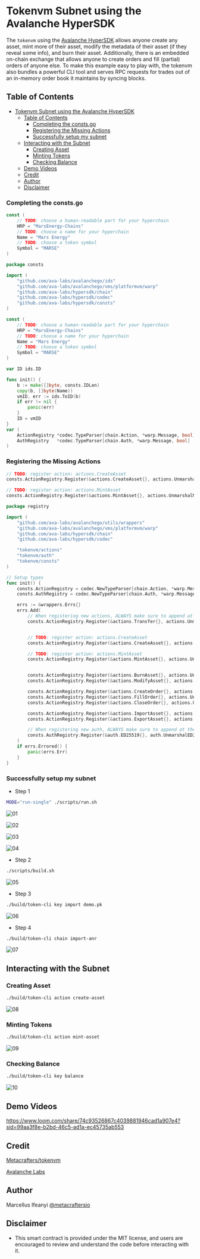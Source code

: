 # Tokenvm Subnet using the Avalanche HyperSDK

The `tokenvm` using the [Avalanche HyperSDK](https://medium.com/avalancheavax/introducing-hypersdk-a-foundation-for-the-fastest-blockchains-of-the-future-a6b1609a6862) allows anyone create any asset, mint more of their asset, modify the metadata of their asset (if they reveal some info), and burn their asset. Additionally, there is an embedded on-chain exchange that allows anyone to create orders and fill (partial) orders of anyone else. To make this example easy to play with, the tokenvm also bundles a powerful CLI tool and serves RPC requests for trades out of an in-memory order book it maintains by syncing blocks.

## Table of Contents

- [Tokenvm Subnet using the Avalanche HyperSDK](#tokenvm-subnet-using-the-avalanche-hypersdk)
  - [Table of Contents](#table-of-contents)
    - [Completing the consts.go](#completing-the-constsgo)
    - [Registering the Missing Actions](#registering-the-missing-actions)
    - [Successfully setup my subnet](#successfully-setup-my-subnet)
  - [Interacting with the Subnet](#interacting-with-the-subnet)
    - [Creating Asset](#creating-asset)
    - [Minting Tokens](#minting-tokens)
    - [Checking Balance](#checking-balance)
  - [Demo Videos](#demo-videos)
  - [Credit](#credit)
  - [Author](#author)
  - [Disclaimer](#disclaimer)

### Completing the consts.go

```go
const (
	// TODO: choose a human-readable part for your hyperchain
	HRP = "MarsEnergy-Chains"
	// TODO: choose a name for your hyperchain
	Name = "Mars Energy"
	// TODO: choose a token symbol
	Symbol = "MARSE"
)

```

```go
package consts

import (
	"github.com/ava-labs/avalanchego/ids"
	"github.com/ava-labs/avalanchego/vms/platformvm/warp"
	"github.com/ava-labs/hypersdk/chain"
	"github.com/ava-labs/hypersdk/codec"
	"github.com/ava-labs/hypersdk/consts"
)

const (
	// TODO: choose a human-readable part for your hyperchain
	HRP = "MarsEnergy-Chains"
	// TODO: choose a name for your hyperchain
	Name = "Mars Energy"
	// TODO: choose a token symbol
	Symbol = "MARSE"
)

var ID ids.ID

func init() {
	b := make([]byte, consts.IDLen)
	copy(b, []byte(Name))
	vmID, err := ids.ToID(b)
	if err != nil {
		panic(err)
	}
	ID = vmID
}
var (
	ActionRegistry *codec.TypeParser[chain.Action, *warp.Message, bool]
	AuthRegistry   *codec.TypeParser[chain.Auth, *warp.Message, bool]
)

```

### Registering the Missing Actions

```go
// TODO: register action: actions.CreateAsset
consts.ActionRegistry.Register(&actions.CreateAsset{}, actions.UnmarshalCreateAsset, false),

// TODO: register action: actions.MintAsset
consts.ActionRegistry.Register(&actions.MintAsset{}, actions.UnmarshalMintAsset, false),
```

```go
package registry

import (
	"github.com/ava-labs/avalanchego/utils/wrappers"
	"github.com/ava-labs/avalanchego/vms/platformvm/warp"
	"github.com/ava-labs/hypersdk/chain"
	"github.com/ava-labs/hypersdk/codec"

	"tokenvm/actions"
	"tokenvm/auth"
	"tokenvm/consts"
)

// Setup types
func init() {
	consts.ActionRegistry = codec.NewTypeParser[chain.Action, *warp.Message]()
	consts.AuthRegistry = codec.NewTypeParser[chain.Auth, *warp.Message]()

	errs := &wrappers.Errs{}
	errs.Add(
		// When registering new actions, ALWAYS make sure to append at the end.
		consts.ActionRegistry.Register(&actions.Transfer{}, actions.UnmarshalTransfer, false),


		// TODO: register action: actions.CreateAsset
		consts.ActionRegistry.Register(&actions.CreateAsset{}, actions.UnmarshalCreateAsset, false),

		// TODO: register action: actions.MintAsset
		consts.ActionRegistry.Register(&actions.MintAsset{}, actions.UnmarshalMintAsset, false),


		consts.ActionRegistry.Register(&actions.BurnAsset{}, actions.UnmarshalBurnAsset, false),
		consts.ActionRegistry.Register(&actions.ModifyAsset{}, actions.UnmarshalModifyAsset, false),

		consts.ActionRegistry.Register(&actions.CreateOrder{}, actions.UnmarshalCreateOrder, false),
		consts.ActionRegistry.Register(&actions.FillOrder{}, actions.UnmarshalFillOrder, false),
		consts.ActionRegistry.Register(&actions.CloseOrder{}, actions.UnmarshalCloseOrder, false),

		consts.ActionRegistry.Register(&actions.ImportAsset{}, actions.UnmarshalImportAsset, true),
		consts.ActionRegistry.Register(&actions.ExportAsset{}, actions.UnmarshalExportAsset, false),

		// When registering new auth, ALWAYS make sure to append at the end.
		consts.AuthRegistry.Register(&auth.ED25519{}, auth.UnmarshalED25519, false),
	)
	if errs.Errored() {
		panic(errs.Err)
	}
}
```

### Successfully setup my subnet

- Step 1

```bash
MODE="run-single" ./scripts/run.sh
```

![01](./images/01.png)

![02](./images/02.png)

![03](./images/03.png)

![04](./images/04.png)

- Step 2

```bash
./scripts/build.sh
```

![05](./images/05.png)

- Step 3

```bash
./build/token-cli key import demo.pk
```

![06](./images/06.png)

- Step 4

```bash
./build/token-cli chain import-anr
```

![07](./images/07.png)

## Interacting with the Subnet

### Creating Asset

```bash
./build/token-cli action create-asset
```

![08](./images/08.png)

### Minting Tokens

```bash
./build/token-cli action mint-asset
```

![09](./images/09.png)

### Checking Balance

```bash
./build/token-cli key balance
```

![10](./images/10.png)

## Demo Videos

https://www.loom.com/share/74c93526867c4039881946cad1a907e4?sid=99aa3f8e-b2bd-46c5-ad1a-ec45735ab553

## Credit

[Metacrafters/tokenvm](https://github.com/Metacrafters/tokenvm)

[Avalanche Labs](https://github.com/ava-labs/hypersdk)

## Author

Marcellus Ifeanyi
[@metacraftersio](https://twitter.com/Mars_Energy)

## Disclaimer

- This smart contract is provided under the MIT license, and users are encouraged to review and understand the code before interacting with it.
